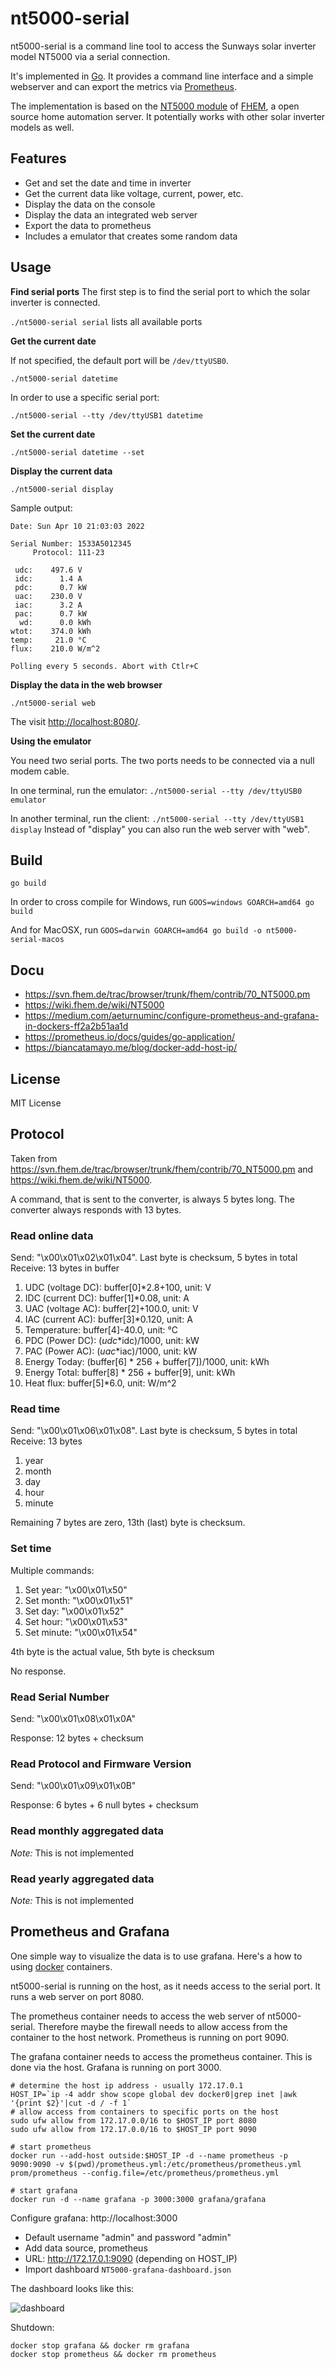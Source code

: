 # nt5000-serial

nt5000-serial is a command line tool to access the Sunways solar inverter
model NT5000 via a serial connection.

It's implemented in [Go](https://go.dev/). It provides a command line interface
and a simple webserver and can export the metrics via [Prometheus](https://prometheus.io/).

The implementation is based on the [NT5000 module](https://wiki.fhem.de/wiki/NT5000) of [FHEM](https://fhem.de/), a open source home automation server. It potentially works with other solar inverter models as well.

## Features

* Get and set the date and time in inverter
* Get the current data like voltage, current, power, etc.
* Display the data on the console
* Display the data an integrated web server
* Export the data to prometheus
* Includes a emulator that creates some random data

## Usage

**Find serial ports**
The first step is to find the serial port to which the solar inverter is connected.

`./nt5000-serial serial` lists all available ports

**Get the current date**

If not specified, the default port will be `/dev/ttyUSB0`.

`./nt5000-serial datetime`

In order to use a specific serial port:

`./nt5000-serial --tty /dev/ttyUSB1 datetime`

**Set the current date**

`./nt5000-serial datetime --set`

**Display the current data**

`./nt5000-serial display`

Sample output:

```
Date: Sun Apr 10 21:03:03 2022

Serial Number: 1533A5012345
     Protocol: 111-23

 udc:    497.6 V
 idc:      1.4 A
 pdc:      0.7 kW
 uac:    230.0 V
 iac:      3.2 A
 pac:      0.7 kW
  wd:      0.0 kWh
wtot:    374.0 kWh
temp:     21.0 °C
flux:    210.0 W/m^2

Polling every 5 seconds. Abort with Ctlr+C
```

**Display the data in the web browser**

`./nt5000-serial web`

The visit <http://localhost:8080/>.

**Using the emulator**

You need two serial ports. The two ports needs to be connected via a null modem cable.

In one terminal, run the emulator: `./nt5000-serial --tty /dev/ttyUSB0 emulator`

In another terminal, run the client: `./nt5000-serial --tty /dev/ttyUSB1 display`
Instead of "display" you can also run the web server with "web".

## Build

    go build

In order to cross compile for Windows, run `GOOS=windows GOARCH=amd64 go build`

And for MacOSX, run `GOOS=darwin GOARCH=amd64 go build -o nt5000-serial-macos`

## Docu

* https://svn.fhem.de/trac/browser/trunk/fhem/contrib/70_NT5000.pm
* https://wiki.fhem.de/wiki/NT5000
* https://medium.com/aeturnuminc/configure-prometheus-and-grafana-in-dockers-ff2a2b51aa1d
* https://prometheus.io/docs/guides/go-application/
* https://biancatamayo.me/blog/docker-add-host-ip/

## License

MIT License

## Protocol

Taken from <https://svn.fhem.de/trac/browser/trunk/fhem/contrib/70_NT5000.pm> and
<https://wiki.fhem.de/wiki/NT5000>.

A command, that is sent to the converter, is always 5 bytes long. The converter
always responds with 13 bytes.

### Read online data

Send: "\x00\x01\x02\x01\x04". Last byte is checksum, 5 bytes in total
Receive: 13 bytes in buffer

1. UDC (voltage DC): buffer[0]*2.8+100, unit: V
2. IDC (current DC): buffer[1]*0.08, unit: A
3. UAC (voltage AC): buffer[2]+100.0, unit: V
4. IAC (current AC): buffer[3]*0.120, unit: A
5. Temperature: buffer[4]-40.0, unit: °C
6. PDC (Power DC): ($udc*$idc)/1000, unit: kW
7. PAC (Power AC): ($uac*$iac)/1000, unit: kW
8. Energy Today: (buffer[6] * 256 + buffer[7])/1000, unit: kWh
9. Energy Total: buffer[8] * 256 + buffer[9], unit: kWh
10. Heat flux: buffer[5]*6.0, unit: W/m^2

### Read time

Send: "\x00\x01\x06\x01\x08". Last byte is checksum, 5 bytes in total
Receive: 13 bytes

1. year
2. month
3. day
4. hour
5. minute

Remaining 7 bytes are zero, 13th (last) byte is checksum.

### Set time

Multiple commands:
1. Set year: "\x00\x01\x50"
2. Set month: "\x00\x01\x51"
3. Set day: "\x00\x01\x52"
4. Set hour: "\x00\x01\x53"
5. Set minute: "\x00\x01\x54"

4th byte is the actual value, 5th byte is checksum

No response.

### Read Serial Number

Send: "\x00\x01\x08\x01\x0A"

Response: 12 bytes + checksum

### Read Protocol and Firmware Version

Send: "\x00\x01\x09\x01\x0B"

Response: 6 bytes + 6 null bytes + checksum

### Read monthly aggregated data

*Note:* This is not implemented

### Read yearly aggregated data

*Note:* This is not implemented

## Prometheus and Grafana

One simple way to visualize the data is to use grafana. Here's a how to using
[docker](https://www.docker.com/) containers.

nt5000-serial is running on the host, as it needs access to the serial port. It runs a 
web server on port 8080.

The prometheus container needs to access the web server of nt5000-serial. Therefore
maybe the firewall needs to allow access from the container to the host network.
Prometheus is running on port 9090.

The grafana container needs to access the prometheus container. This is done via
the host. Grafana is running on port 3000.

```
# determine the host ip address - usually 172.17.0.1
HOST_IP=`ip -4 addr show scope global dev docker0|grep inet |awk '{print $2}'|cut -d / -f 1`
# allow access from containers to specific ports on the host
sudo ufw allow from 172.17.0.0/16 to $HOST_IP port 8080
sudo ufw allow from 172.17.0.0/16 to $HOST_IP port 9090

# start prometheus
docker run --add-host outside:$HOST_IP -d --name prometheus -p 9090:9090 -v $(pwd)/prometheus.yml:/etc/prometheus/prometheus.yml prom/prometheus --config.file=/etc/prometheus/prometheus.yml

# start grafana
docker run -d --name grafana -p 3000:3000 grafana/grafana
```

Configure grafana: http://localhost:3000
* Default username "admin" and password "admin"
* Add data source, prometheus
* URL: http://172.17.0.1:9090 (depending on HOST_IP)
* Import dashboard `NT5000-grafana-dashboard.json`

The dashboard looks like this:

![dashboard](grafana-dashboard.png)

Shutdown:

```
docker stop grafana && docker rm grafana
docker stop prometheus && docker rm prometheus
```
